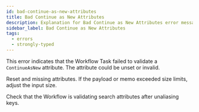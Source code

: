 ```yaml
---
id: bad-continue-as-new-attributes
title: Bad Continue as New Attributes
description: Explanation for Bad Continue as New Attributes error message, and how to fix it.
sidebar_label: Bad Continue as New Attributes
tags:
  - errors
  - strongly-typed
---
```


This error indicates that the Workflow Task failed to validate a `ContinueAsNew` attribute.
The attribute could be unset or invalid.

Reset and missing attributes.
If the payload or memo exceeded size limits, adjust the input size.

Check that the Workflow is validating search attributes after unaliasing keys.
